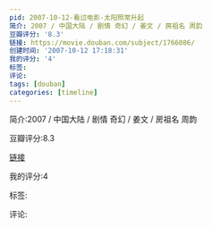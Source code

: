 ```yaml
---
pid: 2007-10-12-看过电影-太阳照常升起
简介: 2007 / 中国大陆 / 剧情 奇幻 / 姜文 / 房祖名 周韵
豆瓣评分: '8.3'
链接: https://movie.douban.com/subject/1766086/
创建时间: '2007-10-12 17:18:31'
我的评分: '4'
标签:
评论:
tags: [douban]
categories: [timeline]
---
```

简介:2007 / 中国大陆 / 剧情 奇幻 / 姜文 / 房祖名 周韵

豆瓣评分:8.3

[链接](https://movie.douban.com/subject/1766086/)

我的评分:4

标签:

评论:

